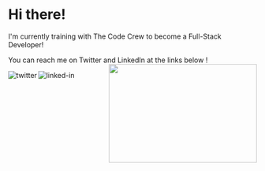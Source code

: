 <h1 align="left"> Hi there! </h1> 
<p align="left">I'm currently training with The Code Crew to become a Full-Stack Developer!</p></nobr></td>
<p align="left">You can reach me on Twitter and LinkedIn at the links below !
  
<img align="right" width="300" height="200" src="https://media.giphy.com/media/7Z49eulwv4aGY35RaD/giphy.gif">

[<img align="left" alt="twitter" src="https://img.shields.io/badge/twitter-%231DA1F2.svg?&style=for-the-badge&logo=twitter&logoColor=white" />](https://twitter.com/CoderM6)

[<img align="left" alt="linked-in" src="https://img.shields.io/badge/linkedin-%230077B5.svg?&style=for-the-badge&logo=linkedin&logoColor=white" />](https://www.linkedin.com/in/miqelle)
  

